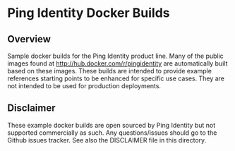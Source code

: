 # Ping Identity Docker Builds

## Overview
Sample docker builds for the Ping Identity product line.  Many of the public images found at
http://hub.docker.com/r/pingidentity are automatically built based on these images.  These
builds are intended to provide example references starting points to be enhanced for specific
use cases.  They are not intended to be used for production deployments.

## Disclaimer
These example docker builds are open sourced by Ping Identity but not supported commercially as such. 
Any questions/issues should go to the Github issues tracker. See also the DISCLAIMER file in this directory.


